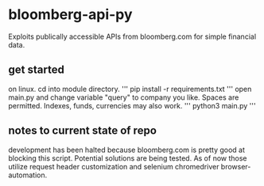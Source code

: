# bloomberg-api-py
Exploits publically accessible APIs from bloomberg.com for simple financial data.

## get started
on linux. cd into module directory.
'''
pip install -r requirements.txt
'''
open main.py and change variable "query" to company you like. Spaces are permitted. Indexes, funds, currencies may also work.
'''
python3 main.py
'''

## notes to current state of repo
development has been halted because bloomberg.com is pretty good at blocking this script. Potential solutions are being tested. As of now those utilize request header customization and selenium chromedriver browser-automation.
